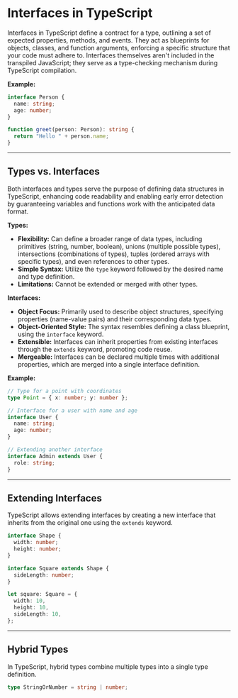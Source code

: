 # Interfaces in TypeScript

Interfaces in TypeScript define a contract for a type, outlining a set of expected properties, methods, and events. They act as blueprints for objects, classes, and function arguments, enforcing a specific structure that your code must adhere to. Interfaces themselves aren't included in the transpiled JavaScript; they serve as a type-checking mechanism during TypeScript compilation.

**Example:**

```typescript
interface Person {
  name: string;
  age: number;
}

function greet(person: Person): string {
  return "Hello " + person.name;
}
```

---

## Types vs. Interfaces

Both interfaces and types serve the purpose of defining data structures in TypeScript, enhancing code readability and enabling early error detection by guaranteeing variables and functions work with the anticipated data format.

**Types:**

- **Flexibility:** Can define a broader range of data types, including primitives (string, number, boolean), unions (multiple possible types), intersections (combinations of types), tuples (ordered arrays with specific types), and even references to other types.
- **Simple Syntax:** Utilize the `type` keyword followed by the desired name and type definition.
- **Limitations:** Cannot be extended or merged with other types.

**Interfaces:**

- **Object Focus:** Primarily used to describe object structures, specifying properties (name-value pairs) and their corresponding data types.
- **Object-Oriented Style:** The syntax resembles defining a class blueprint, using the `interface` keyword.
- **Extensible:** Interfaces can inherit properties from existing interfaces through the `extends` keyword, promoting code reuse.
- **Mergeable:** Interfaces can be declared multiple times with additional properties, which are merged into a single interface definition.

**Example:**

```typescript
// Type for a point with coordinates
type Point = { x: number; y: number };

// Interface for a user with name and age
interface User {
  name: string;
  age: number;
}

// Extending another interface
interface Admin extends User {
  role: string;
}
```

---

## Extending Interfaces

TypeScript allows extending interfaces by creating a new interface that inherits from the original one using the `extends` keyword.

```typescript
interface Shape {
  width: number;
  height: number;
}

interface Square extends Shape {
  sideLength: number;
}

let square: Square = {
  width: 10,
  height: 10,
  sideLength: 10,
};
```

---

## Hybrid Types

In TypeScript, hybrid types combine multiple types into a single type definition.

```typescript
type StringOrNumber = string | number;
```
